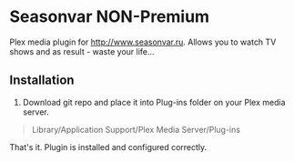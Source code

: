 Seasonvar NON-Premium
=================

Plex media plugin for http://www.seasonvar.ru. Allows you to watch TV shows and as result - waste your life...



Installation
------------

1. Download git repo and place it into Plug-ins folder on your Plex media server.
> Library/Application Support/Plex Media Server/Plug-ins




That's it. Plugin is installed and configured correctly.
